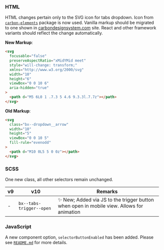 ### HTML

HTML changes pertain only to the SVG icon for tabs dropdown. Icon from
[`carbon-elements`](https://github.com/IBM/carbon-elements) package is now used.
Vanilla markup should be migrated to one shown in
[carbondesignsystem.com](https://next.carbondesignsystem.com/components/tabs/code)
site. React and other framework variants should reflect the change
automatically.

**New Markup**:

```html
<svg
  focusable="false"
  preserveAspectRatio="xMidYMid meet"
  style="will-change: transform;"
  xmlns="http://www.w3.org/2000/svg"
  width="10"
  height="6"
  viewBox="0 0 10 6"
  aria-hidden="true"
>
  <path d="M5 6L0 1 .7.3 5 4.6 9.3.3l.7.7z"></path>
</svg>
```

**Old Markup**:

```html
<svg
  class="bx--dropdown__arrow"
  width="10"
  height="5"
  viewBox="0 0 10 5"
  fill-rule="evenodd"
>
  <path d="M10 0L5 5 0 0z"></path>
</svg>
```

### SCSS

One new class, all other selectors remain unchanged.

| v9  | v10                      | Remarks                                                                                           |
| --- | ------------------------ | ------------------------------------------------------------------------------------------------- |
| -   | `bx--tabs-trigger--open` | :sparkles: New; Added via JS to the trigger button when open in mobile view. Allows for animation |

### JavaScript

A new component option, `selectorButtonEnabled` has been added. Please see
[`README.md`](./README.md#options) for more details.
